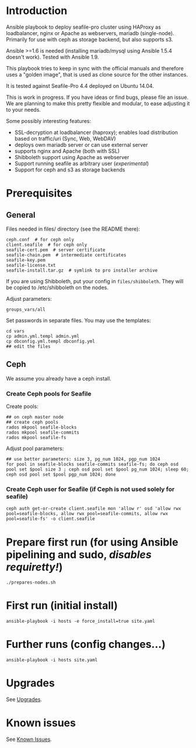 # Introduction

Ansible playbook to deploy seafile-pro cluster using HAProxy as loadbalancer, nginx or Apache as webservers, mariadb (single-node).
Primarily for use with ceph as storage backend, but also supports s3.

Ansible >=1.6 is needed (installing mariadb/mysql using Ansible 1.5.4 doesn't work). Tested with Ansible 1.9.

This playbook tries to keep in sync with the official manuals and therefore uses a "golden image", that is used
as clone source for the other instances.

It is tested against Seafile-Pro 4.4 deployed on Ubuntu 14.04.

This is work in progress. If you have ideas or find bugs, please file an issue.
We are planning to make this pretty flexible and modular, to ease adjusting it to your needs.

Some possibly interesting features:
* SSL-decryption at loadbalancer (haproxy); enables load distribution based on traffic/uri (Sync, Web, WebDAV)
* deploys own mariadb server or can use external server
* supports nginx and Apache (both with SSL)
* Shibboleth support using Apache as webserver
* Support running seafile as arbitrary user (*experimental*)
* Support for ceph and s3 as storage backends

# Prerequisites

## General 

Files needed in files/ directory (see the README there):

```
ceph.conf  # for ceph only
client.seafile  # for ceph only
seafile-cert.pem  # server certificate
seafile-chain.pem  # intermediate certificates
seafile-key.pem
seafile-license.txt
seafile-install.tar.gz  # symlink to pro installer archive
```

If you are using Shibboleth, put your config in ```files/shibboleth```. They will be copied to /etc/shibboleth on the nodes.

Adjust parameters:

```
groups_vars/all
```

Set passwords in separate files. You may use the templates:

```
cd vars
cp admin.yml.templ admin.yml
cp dbconfig.yml.templ dbconfig.yml
## edit the files
```

## Ceph

We assume you already have a ceph install.

### Create Ceph pools for Seafile

Create pools:

```
## on ceph master node
## create ceph pools
rados mkpool seafile-blocks
rados mkpool seafile-commits
rados mkpool seafile-fs
```

Adjust pool parameters:

```
## use better parameters: size 3, pg_num 1024, pgp_num 1024
for pool in seafile-blocks seafile-commits seafile-fs; do ceph osd pool set $pool size 3 ; ceph osd pool set $pool pg_num 1024; sleep 60; ceph osd pool set $pool pgp_num 1024; done
```

### Create Ceph user for Seafile (if Ceph is not used solely for seafile)

```
ceph auth get-or-create client.seafile mon 'allow r' osd 'allow rwx pool=seafile-blocks, allow rwx pool=seafile-commits, allow rwx pool=seafile-fs' -o client.seafile
```

# Prepare first run (for using Ansible pipelining and sudo, *disables requiretty!*)
```
./prepares-nodes.sh
```

# First run (initial install)

```
ansible-playbook -i hosts -e force_install=true site.yaml
```

# Further runs (config changes...)
```
ansible-playbook -i hosts site.yaml
```

# Upgrades

See [Upgrades](UPGRADE.md).

# Known issues

See [Known Issues](KnownIssues.md).

